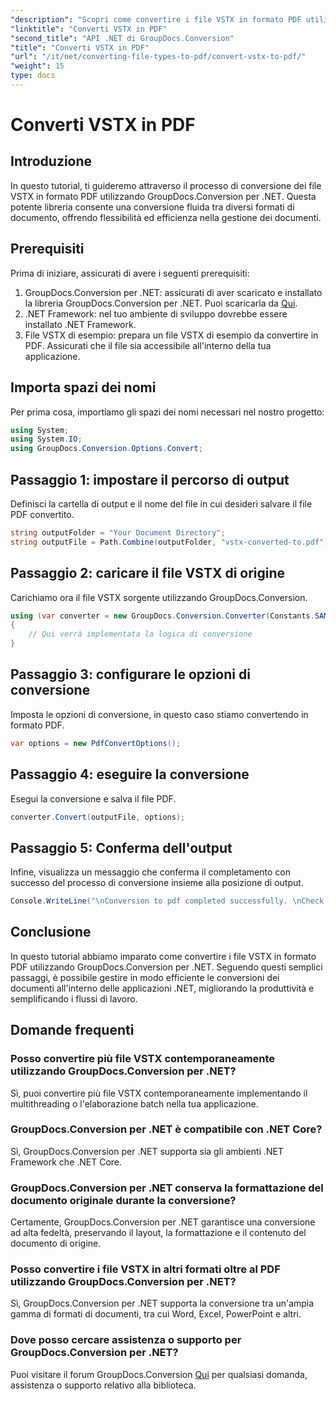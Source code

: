 ```yaml
---
"description": "Scopri come convertire i file VSTX in formato PDF utilizzando GroupDocs.Conversion per .NET. Semplici passaggi per una gestione ottimale dei documenti."
"linktitle": "Converti VSTX in PDF"
"second_title": "API .NET di GroupDocs.Conversion"
"title": "Converti VSTX in PDF"
"url": "/it/net/converting-file-types-to-pdf/convert-vstx-to-pdf/"
"weight": 15
type: docs
---
```

# Converti VSTX in PDF

## Introduzione
In questo tutorial, ti guideremo attraverso il processo di conversione dei file VSTX in formato PDF utilizzando GroupDocs.Conversion per .NET. Questa potente libreria consente una conversione fluida tra diversi formati di documento, offrendo flessibilità ed efficienza nella gestione dei documenti.
## Prerequisiti
Prima di iniziare, assicurati di avere i seguenti prerequisiti:
1. GroupDocs.Conversion per .NET: assicurati di aver scaricato e installato la libreria GroupDocs.Conversion per .NET. Puoi scaricarla da [Qui](https://releases.groupdocs.com/conversion/net/).
2. .NET Framework: nel tuo ambiente di sviluppo dovrebbe essere installato .NET Framework.
3. File VSTX di esempio: prepara un file VSTX di esempio da convertire in PDF. Assicurati che il file sia accessibile all'interno della tua applicazione.

## Importa spazi dei nomi
Per prima cosa, importiamo gli spazi dei nomi necessari nel nostro progetto:
```csharp
using System;
using System.IO;
using GroupDocs.Conversion.Options.Convert;
```
## Passaggio 1: impostare il percorso di output
Definisci la cartella di output e il nome del file in cui desideri salvare il file PDF convertito.
```csharp
string outputFolder = "Your Document Directory";
string outputFile = Path.Combine(outputFolder, "vstx-converted-to.pdf");
```
## Passaggio 2: caricare il file VSTX di origine
Carichiamo ora il file VSTX sorgente utilizzando GroupDocs.Conversion.
```csharp
using (var converter = new GroupDocs.Conversion.Converter(Constants.SAMPLE_VSTX))
{
    // Qui verrà implementata la logica di conversione
}
```
## Passaggio 3: configurare le opzioni di conversione
Imposta le opzioni di conversione, in questo caso stiamo convertendo in formato PDF.
```csharp
var options = new PdfConvertOptions();
```
## Passaggio 4: eseguire la conversione
Esegui la conversione e salva il file PDF.
```csharp
converter.Convert(outputFile, options);
```
## Passaggio 5: Conferma dell'output
Infine, visualizza un messaggio che conferma il completamento con successo del processo di conversione insieme alla posizione di output.
```csharp
Console.WriteLine("\nConversion to pdf completed successfully. \nCheck output in {0}", outputFolder);
```

## Conclusione
In questo tutorial abbiamo imparato come convertire i file VSTX in formato PDF utilizzando GroupDocs.Conversion per .NET. Seguendo questi semplici passaggi, è possibile gestire in modo efficiente le conversioni dei documenti all'interno delle applicazioni .NET, migliorando la produttività e semplificando i flussi di lavoro.
## Domande frequenti
### Posso convertire più file VSTX contemporaneamente utilizzando GroupDocs.Conversion per .NET?
Sì, puoi convertire più file VSTX contemporaneamente implementando il multithreading o l'elaborazione batch nella tua applicazione.
### GroupDocs.Conversion per .NET è compatibile con .NET Core?
Sì, GroupDocs.Conversion per .NET supporta sia gli ambienti .NET Framework che .NET Core.
### GroupDocs.Conversion per .NET conserva la formattazione del documento originale durante la conversione?
Certamente, GroupDocs.Conversion per .NET garantisce una conversione ad alta fedeltà, preservando il layout, la formattazione e il contenuto del documento di origine.
### Posso convertire i file VSTX in altri formati oltre al PDF utilizzando GroupDocs.Conversion per .NET?
Sì, GroupDocs.Conversion per .NET supporta la conversione tra un'ampia gamma di formati di documenti, tra cui Word, Excel, PowerPoint e altri.
### Dove posso cercare assistenza o supporto per GroupDocs.Conversion per .NET?
Puoi visitare il forum GroupDocs.Conversion [Qui](https://forum.groupdocs.com/c/conversion/11) per qualsiasi domanda, assistenza o supporto relativo alla biblioteca.